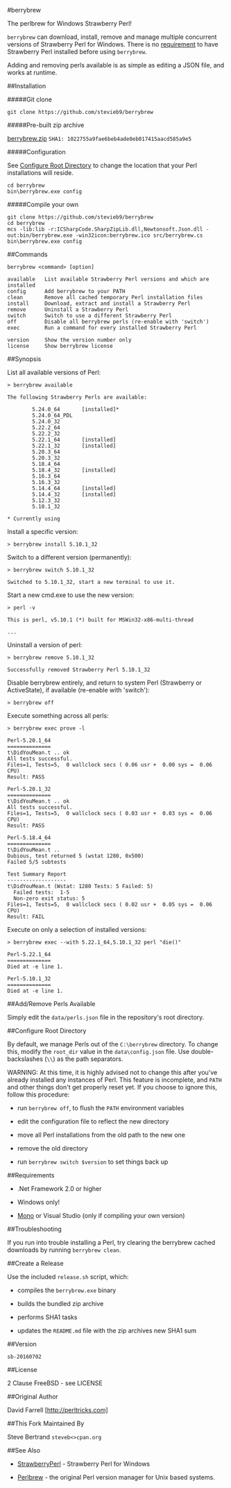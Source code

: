 #berrybrew

The perlbrew for Windows Strawberry Perl! 

`berrybrew` can download, install, remove and manage multiple concurrent 
versions of Strawberry Perl for Windows. There is no 
[requirement](https://github.com/stevieb9/berrybrew#requirements "berrybrew requirements")
to have Strawberry Perl installed before using `berrybrew`.

Adding and removing perls available is as simple as editing a JSON file, and 
works at runtime.

##Installation

#####Git clone

    git clone https://github.com/stevieb9/berrybrew

#####Pre-built zip archive

[berrybrew.zip](https://github.com/stevieb9/berrybrew/blob/master/berrybrew.zip?raw=true "berrybrew zip archive") `SHA1: 1022755a9fae6beb4ade0eb017415aacd585a9e5`

#####Configuration

See [Configure Root Directory](https://github.com/stevieb9/berrybrew#configure-root-directory) to change
the location that your Perl installations will reside.

    cd berrybrew
    bin\berrybrew.exe config

#####Compile your own

    git clone https://github.com/stevieb9/berrybrew
    cd berrybrew
    mcs -lib:lib -r:ICSharpCode.SharpZipLib.dll,Newtonsoft.Json.dll -out:bin/berrybrew.exe -win32icon:berrybrew.ico src/berrybrew.cs
    bin\berrybrew.exe config

##Commands

    berrybrew <command> [option]

    available   List available Strawberry Perl versions and which are installed
    config      Add berrybrew to your PATH
    clean       Remove all cached temporary Perl installation files
    install     Download, extract and install a Strawberry Perl
    remove      Uninstall a Strawberry Perl
    switch      Switch to use a different Strawberry Perl
    off         Disable all berrybrew perls (re-enable with 'switch')
    exec        Run a command for every installed Strawberry Perl

    version     Show the version number only
    license     Show berrybrew license


##Synopsis

List all available versions of Perl:
    
    > berrybrew available

    The following Strawberry Perls are available:

            5.24.0_64       [installed]*
            5.24.0_64_PDL
            5.24.0_32
            5.22.2_64
            5.22.2_32
            5.22.1_64       [installed]
            5.22.1_32       [installed]
            5.20.3_64
            5.20.3_32
            5.18.4_64
            5.18.4_32       [installed]
            5.16.3_64
            5.16.3_32
            5.14.4_64       [installed]
            5.14.4_32       [installed]
            5.12.3_32
            5.10.1_32

    * Currently using

Install a specific version:

    > berrybrew install 5.10.1_32

Switch to a different version (permanently):

    > berrybrew switch 5.10.1_32

    Switched to 5.10.1_32, start a new terminal to use it.

Start a new cmd.exe to use the new version:

    > perl -v

    This is perl, v5.10.1 (*) built for MSWin32-x86-multi-thread

    ...       

Uninstall a version of perl:

    > berrybrew remove 5.10.1_32

    Successfully removed Strawberry Perl 5.10.1_32

Disable berrybrew entirely, and return to system Perl (Strawberry or ActiveState), if available (re-enable with 'switch'):

    > berrybrew off

Execute something across all perls:

    > berrybrew exec prove -l

    Perl-5.20.1_64
    ==============
    t\DidYouMean.t .. ok
    All tests successful.
    Files=1, Tests=5,  0 wallclock secs ( 0.06 usr +  0.00 sys =  0.06 CPU)
    Result: PASS

    Perl-5.20.1_32
    ==============
    t\DidYouMean.t .. ok
    All tests successful.
    Files=1, Tests=5,  0 wallclock secs ( 0.03 usr +  0.03 sys =  0.06 CPU)
    Result: PASS

    Perl-5.18.4_64
    ==============
    t\DidYouMean.t ..
    Dubious, test returned 5 (wstat 1280, 0x500)
    Failed 5/5 subtests

    Test Summary Report
    -------------------
    t\DidYouMean.t (Wstat: 1280 Tests: 5 Failed: 5)
      Failed tests:  1-5
      Non-zero exit status: 5
    Files=1, Tests=5,  0 wallclock secs ( 0.02 usr +  0.05 sys =  0.06 CPU)
    Result: FAIL

Execute on only a selection of installed versions:

    > berrybrew exec --with 5.22.1_64,5.10.1_32 perl "die()"

    Perl-5.22.1_64
    ==============
    Died at -e line 1.

    Perl-5.10.1_32
    ==============
    Died at -e line 1.

##Add/Remove Perls Available

Simply edit the `data/perls.json` file in the repository's root directory.

##Configure Root Directory

By default, we manage Perls out of the `C:\berrybrew` directory. To change this, modify
the `root_dir` value in the `data\config.json` file. Use double-backslashes (`\\`) as the
path separators. 

WARNING: At this time, it is highly advised not to change this after you've already installed
any instances of Perl. This feature is incomplete, and `PATH` and other things don't
get properly reset yet. If you choose to ignore this, follow this procedure:

- run `berrybrew off`, to flush the `PATH` environment variables

- edit the configuration file to reflect the new directory

- move all Perl installations from the old path to the new one

- remove the old directory

- run `berrybrew switch $version` to set things back up

##Requirements

- .Net Framework 2.0 or higher

- Windows only!

- [Mono](http://www.mono-project.com) or Visual Studio (only if compiling your own version)


##Troubleshooting

If you run into trouble installing a Perl, try clearing the berrybrew cached
downloads by running `berrybrew clean`. 

##Create a Release

Use the included `release.sh` script, which:

- compiles the `berrybrew.exe` binary

- builds the bundled zip archive

- performs SHA1 tasks

- updates the `README.md` file with the zip archives new SHA1 sum

##Version

    sb-20160702

##License

2 Clause FreeBSD - see LICENSE

##Original Author

David Farrell [http://perltricks.com]

##This Fork Maintained By

Steve Bertrand `steveb<>cpan.org`

##See Also

- [StrawberryPerl](http://strawberryperl.com) - Strawberry Perl for Windows

- [Perlbrew](http://perlbrew.pl) - the original Perl version manager for Unix
based systems.
